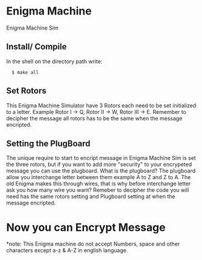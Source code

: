 # Enigma Machine
Enigma Machine Sim

## Install/ Compile

In the shell on the directory path write: 
```
  $ make all
```

## Set Rotors

This Enigma Machine Simulator have 3 Rotors each need to be set initialized to a letter. Example Rotor I -> Q, Rotor II -> W, Rotor III -> E. Remember to decipher the message all rotors has to be the same when the message encripted.

## Setting the PlugBoard

The unique require to start to encript message in Enigma Machine Sim is set the three rotors, but if you want to add more "security" to your encrypeted message you can use the plugboard. What is the plugboard? The plugboard allow you interchange letter between them example A to Z and Z to A. The old Enigma makes this through wires, that is why before interchange letter ask you how many wire you want? 
Remeber to decipher the code you will need has the same rotors setting and Plugboard setting at when the message encripted.

# Now you can Encrypt Message

*note: This Enigma machine do not accept Numbers, space and other characters except a-z & A-Z in english language.
